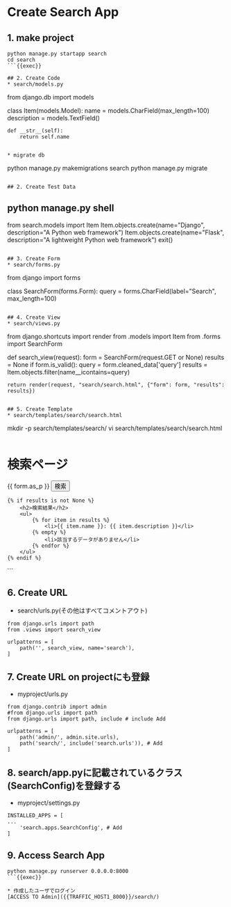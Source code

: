 # Create Search App

## 1. make project
```
python manage.py startapp search
cd search
```{{exec}}

## 2. Create Code
* search/models.py 
```
from django.db import models

class Item(models.Model):
    name = models.CharField(max_length=100)
    description = models.TextField()

    def __str__(self):
        return self.name
```

* migrate db
```
python manage.py makemigrations search
python manage.py migrate
```{{exec}}

## 2. Create Test Data
```
python manage.py shell
---
from search.models import Item
Item.objects.create(name="Django", description="A Python web framework")
Item.objects.create(name="Flask", description="A lightweight Python web framework")
exit()
```

## 3. Create Form
* search/forms.py
```
from django import forms

class SearchForm(forms.Form):
    query = forms.CharField(label="Search", max_length=100)
```

## 4. Create View
* search/views.py
```
from django.shortcuts import render
from .models import Item
from .forms import SearchForm

def search_view(request):
    form = SearchForm(request.GET or None)
    results = None
    if form.is_valid():
        query = form.cleaned_data['query']
        results = Item.objects.filter(name__icontains=query)

    return render(request, "search/search.html", {"form": form, "results": results})
```

## 5. Create Template
* search/templates/search/search.html
```
mkdir -p search/templates/search/
vi search/templates/search/search.html
```{{exec}}

```
<!DOCTYPE html>
<html lang="ja">
<head>
    <meta charset="UTF-8">
    <meta name="viewport" content="width=device-width, initial-scale=1.0">
    <title>検索ページ</title>
</head>
<body>
    <h1>検索ページ</h1>
    <form method="get">
        {{ form.as_p }}
        <button type="submit">検索</button>
    </form>

    {% if results is not None %}
        <h2>検索結果</h2>
        <ul>
            {% for item in results %}
                <li>{{ item.name }}: {{ item.description }}</li>
            {% empty %}
                <li>該当するデータがありません</li>
            {% endfor %}
        </ul>
    {% endif %}
</body>
</html>
```

## 6. Create URL
* search/urls.py(その他はすべてコメントアウト)
```
from django.urls import path
from .views import search_view

urlpatterns = [
    path('', search_view, name='search'),
]
```

## 7. Create URL on projectにも登録
* myproject/urls.py
```
from django.contrib import admin
#from django.urls import path
from django.urls import path, include # include Add

urlpatterns = [
    path('admin/', admin.site.urls),
    path('search/', include('search.urls')), # Add
]
```

## 8. search/app.pyに記載されているクラス(SearchConfig)を登録する
* myproject/settings.py
```
INSTALLED_APPS = [
...
    'search.apps.SearchConfig', # Add
]
```

## 9. Access Search App
```
python manage.py runserver 0.0.0.0:8000
```{{exec}}

* 作成したユーザでログイン
[ACCESS TO Admin]({{TRAFFIC_HOST1_8000}}/search/)

